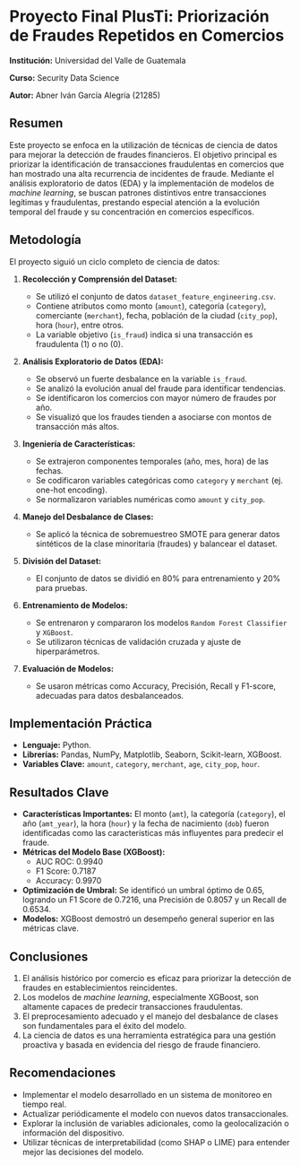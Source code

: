 # Proyecto Final PlusTi: Priorización de Fraudes Repetidos en Comercios

**Institución:** Universidad del Valle de Guatemala

**Curso:** Security Data Science

**Autor:** Abner Iván García Alegría (21285)

## Resumen

Este proyecto se enfoca en la utilización de técnicas de ciencia de datos para mejorar la detección de fraudes financieros. El objetivo principal es priorizar la identificación de transacciones fraudulentas en comercios que han mostrado una alta recurrencia de incidentes de fraude. Mediante el análisis exploratorio de datos (EDA) y la implementación de modelos de *machine learning*, se buscan patrones distintivos entre transacciones legítimas y fraudulentas, prestando especial atención a la evolución temporal del fraude y su concentración en comercios específicos.

## Metodología

El proyecto siguió un ciclo completo de ciencia de datos:

1.  **Recolección y Comprensión del Dataset:**
    * Se utilizó el conjunto de datos `dataset_feature_engineering.csv`.
    * Contiene atributos como monto (`amount`), categoría (`category`), comerciante (`merchant`), fecha, población de la ciudad (`city_pop`), hora (`hour`), entre otros.
    * La variable objetivo (`is_fraud`) indica si una transacción es fraudulenta (1) o no (0).

2.  **Análisis Exploratorio de Datos (EDA):**
    * Se observó un fuerte desbalance en la variable `is_fraud`.
    * Se analizó la evolución anual del fraude para identificar tendencias.
    * Se identificaron los comercios con mayor número de fraudes por año.
    * Se visualizó que los fraudes tienden a asociarse con montos de transacción más altos.

3.  **Ingeniería de Características:**
    * Se extrajeron componentes temporales (año, mes, hora) de las fechas.
    * Se codificaron variables categóricas como `category` y `merchant` (ej. one-hot encoding).
    * Se normalizaron variables numéricas como `amount` y `city_pop`.

4.  **Manejo del Desbalance de Clases:**
    * Se aplicó la técnica de sobremuestreo SMOTE para generar datos sintéticos de la clase minoritaria (fraudes) y balancear el dataset.

5.  **División del Dataset:**
    * El conjunto de datos se dividió en 80% para entrenamiento y 20% para pruebas.

6.  **Entrenamiento de Modelos:**
    * Se entrenaron y compararon los modelos `Random Forest Classifier` y `XGBoost`.
    * Se utilizaron técnicas de validación cruzada y ajuste de hiperparámetros.

7.  **Evaluación de Modelos:**
    * Se usaron métricas como Accuracy, Precisión, Recall y F1-score, adecuadas para datos desbalanceados.

## Implementación Práctica

* **Lenguaje:** Python.
* **Librerías:** Pandas, NumPy, Matplotlib, Seaborn, Scikit-learn, XGBoost.
* **Variables Clave:** `amount`, `category`, `merchant`, `age`, `city_pop`, `hour`.

## Resultados Clave

* **Características Importantes:** El monto (`amt`), la categoría (`category`), el año (`amt_year`), la hora (`hour`) y la fecha de nacimiento (`dob`) fueron identificadas como las características más influyentes para predecir el fraude.
* **Métricas del Modelo Base (XGBoost):**
    * AUC ROC: 0.9940 
    * F1 Score: 0.7187 
    * Accuracy: 0.9970 
* **Optimización de Umbral:** Se identificó un umbral óptimo de 0.65, logrando un F1 Score de 0.7216, una Precisión de 0.8057 y un Recall de 0.6534.
* **Modelos:** XGBoost demostró un desempeño general superior en las métricas clave.

## Conclusiones

1.  El análisis histórico por comercio es eficaz para priorizar la detección de fraudes en establecimientos reincidentes.
2.  Los modelos de *machine learning*, especialmente XGBoost, son altamente capaces de predecir transacciones fraudulentas.
3.  El preprocesamiento adecuado y el manejo del desbalance de clases son fundamentales para el éxito del modelo.
4.  La ciencia de datos es una herramienta estratégica para una gestión proactiva y basada en evidencia del riesgo de fraude financiero.

## Recomendaciones

* Implementar el modelo desarrollado en un sistema de monitoreo en tiempo real.
* Actualizar periódicamente el modelo con nuevos datos transaccionales.
* Explorar la inclusión de variables adicionales, como la geolocalización o información del dispositivo.
* Utilizar técnicas de interpretabilidad (como SHAP o LIME) para entender mejor las decisiones del modelo.